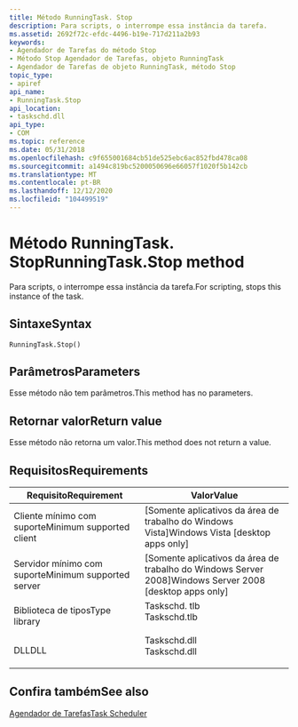 ```yaml
---
title: Método RunningTask. Stop
description: Para scripts, o interrompe essa instância da tarefa.
ms.assetid: 2692f72c-efdc-4496-b19e-717d211a2b93
keywords:
- Agendador de Tarefas do método Stop
- Método Stop Agendador de Tarefas, objeto RunningTask
- Agendador de Tarefas de objeto RunningTask, método Stop
topic_type:
- apiref
api_name:
- RunningTask.Stop
api_location:
- taskschd.dll
api_type:
- COM
ms.topic: reference
ms.date: 05/31/2018
ms.openlocfilehash: c9f655001684cb51de525ebc6ac852fbd478ca08
ms.sourcegitcommit: a1494c819bc5200050696e66057f1020f5b142cb
ms.translationtype: MT
ms.contentlocale: pt-BR
ms.lasthandoff: 12/12/2020
ms.locfileid: "104499519"
---
```

# <a name="runningtaskstop-method"></a><span data-ttu-id="2b8a7-106">Método RunningTask. Stop</span><span class="sxs-lookup"><span data-stu-id="2b8a7-106">RunningTask.Stop method</span></span>

<span data-ttu-id="2b8a7-107">Para scripts, o interrompe essa instância da tarefa.</span><span class="sxs-lookup"><span data-stu-id="2b8a7-107">For scripting, stops this instance of the task.</span></span>

## <a name="syntax"></a><span data-ttu-id="2b8a7-108">Sintaxe</span><span class="sxs-lookup"><span data-stu-id="2b8a7-108">Syntax</span></span>


```VB
RunningTask.Stop()
```



## <a name="parameters"></a><span data-ttu-id="2b8a7-109">Parâmetros</span><span class="sxs-lookup"><span data-stu-id="2b8a7-109">Parameters</span></span>

<span data-ttu-id="2b8a7-110">Esse método não tem parâmetros.</span><span class="sxs-lookup"><span data-stu-id="2b8a7-110">This method has no parameters.</span></span>

## <a name="return-value"></a><span data-ttu-id="2b8a7-111">Retornar valor</span><span class="sxs-lookup"><span data-stu-id="2b8a7-111">Return value</span></span>

<span data-ttu-id="2b8a7-112">Esse método não retorna um valor.</span><span class="sxs-lookup"><span data-stu-id="2b8a7-112">This method does not return a value.</span></span>

## <a name="requirements"></a><span data-ttu-id="2b8a7-113">Requisitos</span><span class="sxs-lookup"><span data-stu-id="2b8a7-113">Requirements</span></span>



| <span data-ttu-id="2b8a7-114">Requisito</span><span class="sxs-lookup"><span data-stu-id="2b8a7-114">Requirement</span></span> | <span data-ttu-id="2b8a7-115">Valor</span><span class="sxs-lookup"><span data-stu-id="2b8a7-115">Value</span></span> |
|-------------------------------------|-----------------------------------------------------------------------------------------|
| <span data-ttu-id="2b8a7-116">Cliente mínimo com suporte</span><span class="sxs-lookup"><span data-stu-id="2b8a7-116">Minimum supported client</span></span><br/> | <span data-ttu-id="2b8a7-117">\[Somente aplicativos da área de trabalho do Windows Vista\]</span><span class="sxs-lookup"><span data-stu-id="2b8a7-117">Windows Vista \[desktop apps only\]</span></span><br/>                                          |
| <span data-ttu-id="2b8a7-118">Servidor mínimo com suporte</span><span class="sxs-lookup"><span data-stu-id="2b8a7-118">Minimum supported server</span></span><br/> | <span data-ttu-id="2b8a7-119">\[Somente aplicativos da área de trabalho do Windows Server 2008\]</span><span class="sxs-lookup"><span data-stu-id="2b8a7-119">Windows Server 2008 \[desktop apps only\]</span></span><br/>                                    |
| <span data-ttu-id="2b8a7-120">Biblioteca de tipos</span><span class="sxs-lookup"><span data-stu-id="2b8a7-120">Type library</span></span><br/>             | <dl> <span data-ttu-id="2b8a7-121"><dt>Taskschd. tlb</dt></span><span class="sxs-lookup"><span data-stu-id="2b8a7-121"><dt>Taskschd.tlb</dt></span></span> </dl> |
| <span data-ttu-id="2b8a7-122">DLL</span><span class="sxs-lookup"><span data-stu-id="2b8a7-122">DLL</span></span><br/>                      | <dl> <span data-ttu-id="2b8a7-123"><dt>Taskschd.dll</dt></span><span class="sxs-lookup"><span data-stu-id="2b8a7-123"><dt>Taskschd.dll</dt></span></span> </dl> |



## <a name="see-also"></a><span data-ttu-id="2b8a7-124">Confira também</span><span class="sxs-lookup"><span data-stu-id="2b8a7-124">See also</span></span>

<dl> <dt>

[<span data-ttu-id="2b8a7-125">Agendador de Tarefas</span><span class="sxs-lookup"><span data-stu-id="2b8a7-125">Task Scheduler</span></span>](task-scheduler-start-page.md)
</dt> </dl>

 

 





